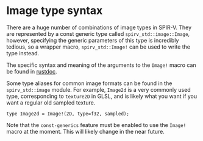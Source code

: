 # Image type syntax

There are a huge number of combinations of image types in SPIR-V. They are represented by a const
generic type called `spirv_std::image::Image`, however, specifying the generic parameters of this
type is incredibly tedious, so a wrapper macro, `spirv_std::Image!` can be used to write the type
instead.

The specific syntax and meaning of the arguments to the `Image!` macro can be found in
[rustdoc](https://embarkstudios.github.io/rust-gpu/api/spirv_std/macro.Image.html).

Some type aliases for common image formats can be found in the `spirv_std::image` module. For
example, `Image2d` is a very commonly used type, corresponding to `texture2D` in GLSL, and is likely
what you want if you want a regular old sampled texture.

```rust,no_run
type Image2d = Image!(2D, type=f32, sampled);
```

Note that the `const-generics` feature must be enabled to use the `Image!` macro at the moment.
This will likely change in the near future.
